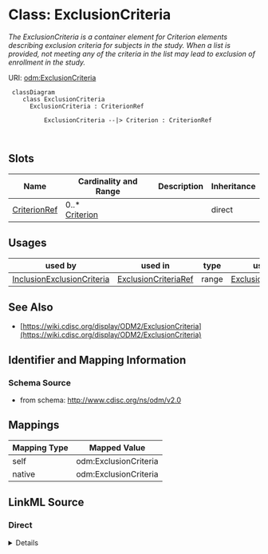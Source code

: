 # Class: ExclusionCriteria


_The ExclusionCriteria is a container element for Criterion elements describing exclusion criteria for subjects in the study. When a list is provided, not meeting any of the criteria in the list may lead to exclusion of enrollment in the study._





URI: [odm:ExclusionCriteria](http://www.cdisc.org/ns/odm/v2.0/ExclusionCriteria)



```mermaid
 classDiagram
    class ExclusionCriteria
      ExclusionCriteria : CriterionRef
        
          ExclusionCriteria --|> Criterion : CriterionRef
        
      
```




<!-- no inheritance hierarchy -->


## Slots

| Name | Cardinality and Range | Description | Inheritance |
| ---  | --- | --- | --- |
| [CriterionRef](CriterionRef.md) | 0..* <br/> [Criterion](Criterion.md) |  | direct |





## Usages

| used by | used in | type | used |
| ---  | --- | --- | --- |
| [InclusionExclusionCriteria](InclusionExclusionCriteria.md) | [ExclusionCriteriaRef](ExclusionCriteriaRef.md) | range | [ExclusionCriteria](ExclusionCriteria.md) |






## See Also

* [https://wiki.cdisc.org/display/ODM2/ExclusionCriteria](https://wiki.cdisc.org/display/ODM2/ExclusionCriteria)

## Identifier and Mapping Information







### Schema Source


* from schema: http://www.cdisc.org/ns/odm/v2.0





## Mappings

| Mapping Type | Mapped Value |
| ---  | ---  |
| self | odm:ExclusionCriteria |
| native | odm:ExclusionCriteria |





## LinkML Source

<!-- TODO: investigate https://stackoverflow.com/questions/37606292/how-to-create-tabbed-code-blocks-in-mkdocs-or-sphinx -->

### Direct

<details>
```yaml
name: ExclusionCriteria
description: The ExclusionCriteria is a container element for Criterion elements describing
  exclusion criteria for subjects in the study. When a list is provided, not meeting
  any of the criteria in the list may lead to exclusion of enrollment in the study.
from_schema: http://www.cdisc.org/ns/odm/v2.0
see_also:
- https://wiki.cdisc.org/display/ODM2/ExclusionCriteria
slots:
- CriterionRef
slot_usage:
  CriterionRef:
    name: CriterionRef
    multivalued: true
    domain_of:
    - InclusionCriteria
    - ExclusionCriteria
    - EntryCriteria
    - ExitCriteria
    range: Criterion
    inlined: true
    inlined_as_list: true
class_uri: odm:ExclusionCriteria

```
</details>

### Induced

<details>
```yaml
name: ExclusionCriteria
description: The ExclusionCriteria is a container element for Criterion elements describing
  exclusion criteria for subjects in the study. When a list is provided, not meeting
  any of the criteria in the list may lead to exclusion of enrollment in the study.
from_schema: http://www.cdisc.org/ns/odm/v2.0
see_also:
- https://wiki.cdisc.org/display/ODM2/ExclusionCriteria
slot_usage:
  CriterionRef:
    name: CriterionRef
    multivalued: true
    domain_of:
    - InclusionCriteria
    - ExclusionCriteria
    - EntryCriteria
    - ExitCriteria
    range: Criterion
    inlined: true
    inlined_as_list: true
attributes:
  CriterionRef:
    name: CriterionRef
    from_schema: http://www.cdisc.org/ns/odm/v2.0
    rank: 1000
    multivalued: true
    identifier: false
    alias: CriterionRef
    owner: ExclusionCriteria
    domain_of:
    - InclusionCriteria
    - ExclusionCriteria
    - EntryCriteria
    - ExitCriteria
    range: Criterion
    inlined: true
    inlined_as_list: true
class_uri: odm:ExclusionCriteria

```
</details>